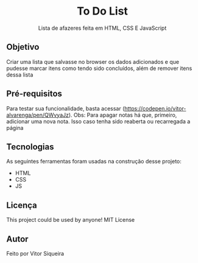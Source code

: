 <h1 align="center">To Do List</h1>
<p align="center">Lista de afazeres feita em HTML, CSS E JavaScript</p>

## Objetivo

Criar uma lista que salvasse no browser os dados adicionados e que pudesse marcar itens como tendo sido concluídos, além de remover itens dessa lista

## Pré-requisitos

Para testar sua funcionalidade, basta acessar (https://codepen.io/vitor-alvarenga/pen/QWvyaJz).
Obs: Para apagar notas há que, primeiro, adicionar uma nova nota. Isso caso tenha sido reaberta ou recarregada a página

## Tecnologias

As seguintes ferramentas foram usadas na construção desse projeto:

- HTML
- CSS
- JS

## Licença

This project could be used by anyone! MIT License

## Autor
Feito por Vitor Siqueira
